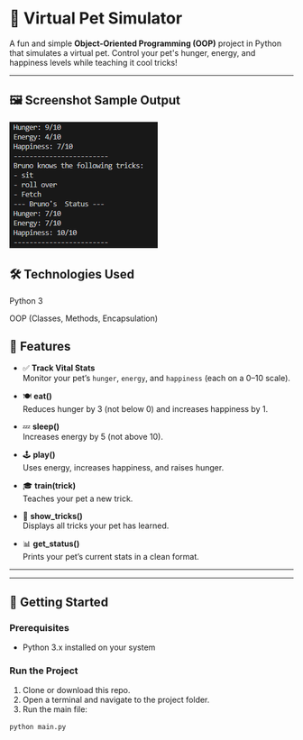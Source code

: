 # 🐾 Virtual Pet Simulator

A fun and simple **Object-Oriented Programming (OOP)** project in Python that simulates a virtual pet. Control your pet's hunger, energy, and happiness levels while teaching it cool tricks!

---

## 🖼️ Screenshot Sample Output

![Screenshot](screenshot.PNG)

## 🛠️ Technologies Used

Python 3

OOP (Classes, Methods, Encapsulation)

## 📌 Features

- ✅ **Track Vital Stats**  
  Monitor your pet’s `hunger`, `energy`, and `happiness` (each on a 0–10 scale).

- 🍽️ **eat()**  
  Reduces hunger by 3 (not below 0) and increases happiness by 1.

- 💤 **sleep()**  
  Increases energy by 5 (not above 10).

- 🕹️ **play()**  
  Uses energy, increases happiness, and raises hunger.

- 🎓 **train(trick)**  
  Teaches your pet a new trick.

- 🎪 **show_tricks()**  
  Displays all tricks your pet has learned.

- 📊 **get_status()**  
  Prints your pet’s current stats in a clean format.

---


---

## 🚀 Getting Started

### Prerequisites
- Python 3.x installed on your system

### Run the Project
1. Clone or download this repo.
2. Open a terminal and navigate to the project folder.
3. Run the main file:

```bash
python main.py



